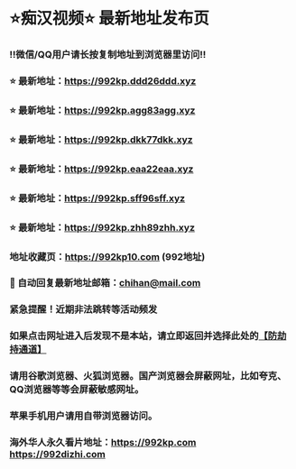 # ⭐️痴汉视频⭐️ 最新地址发布页

### ‼️微信/QQ用户请长按复制地址到浏览器里访问‼️

### ⭐️ 最新地址：https://992kp.ddd26ddd.xyz

### ⭐️ 最新地址：https://992kp.agg83agg.xyz

### ⭐️ 最新地址：https://992kp.dkk77dkk.xyz

### ⭐️ 最新地址：https://992kp.eaa22eaa.xyz

### ⭐️ 最新地址：https://992kp.sff96sff.xyz

### ⭐️ 最新地址：https://992kp.zhh89zhh.xyz



### 地址收藏页：https://992kp10.com (992地址)
### 📧 自动回复最新地址邮箱：chihan@mail.com
### 紧急提醒！近期非法跳转等活动频发
### 如果点击网址进入后发现不是本站，请立即返回并选择此处的[【防劫持通道】](https://23.224.130.222:7583)
### 请用谷歌浏览器、火狐浏览器。国产浏览器会屏蔽网址，比如夸克、QQ浏览器等等会屏蔽敏感网址。
### 苹果手机用户请用自带浏览器访问。
### 海外华人永久看片地址：https://992kp.com  https://992dizhi.com
